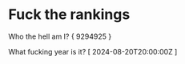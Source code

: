 # Fuck the rankings

Who the hell am I?
{ 9294925 }

What fucking year is it?
[ 2024-08-20T20:00:00Z ]
